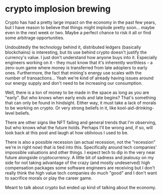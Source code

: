 # crypto implosion brewing

Crypto has had a pretty large impact on the economy in the past few years, but I
have reason to believe that things might implode pretty soon... maybe even in
the next week or two. Maybe a perfect chance to risk it all or find some
arbitrage opportunities.

Undoubtedly the technology behind it, distributed ledgers (basically
blockchains) is interesting, but its use behind crypto doesn't justify the
currency's value. I just don't understand how anyone buys into it. Especially
engineers working on it - they must know that it's inherently worthless - a
zero-sum game where money is transferred from late adopters to early ones.
Furthermore, the fact that mining's energy use scales with the number of
transactions... Yeah we're kind of already having issues around our energy
supply and don't need to be increasing our consumption.

Well, there is a ton of money to be made in the space as long as you are
"early". But who knows when early ends and late begins? That's something that
can only be found in hindsight. Either way, it must take a lack of morals to be
working on crypto. Or very strong beliefs in it, like kool-aid-drinking-level
beliefs.

There are other signs like NFT failing and general trends that I'm observing,
but who knows what the future holds. Perhaps I'll be wrong and, if so, will look
back at this post and laugh at how oblivious I used to be.

There is also a possible recession (an actual recession, not the "recession"
we're in right now) that is tied into this. Specifically around tech companies'
impossible valuations and other things. I expect tech to dip in the very near
future alongside cryptocurrency. A little bit of sadness and jealousy on my side
for not taking advantage of the crazy (and mostly undeserved) high compensation
packages some software engineers are receiving but I don't really think the high
value tech companies do much "good" and I don't want to sacrifice morals or play
the career game.

Meant to talk about crypto but ended up kind of talking about the economy.
